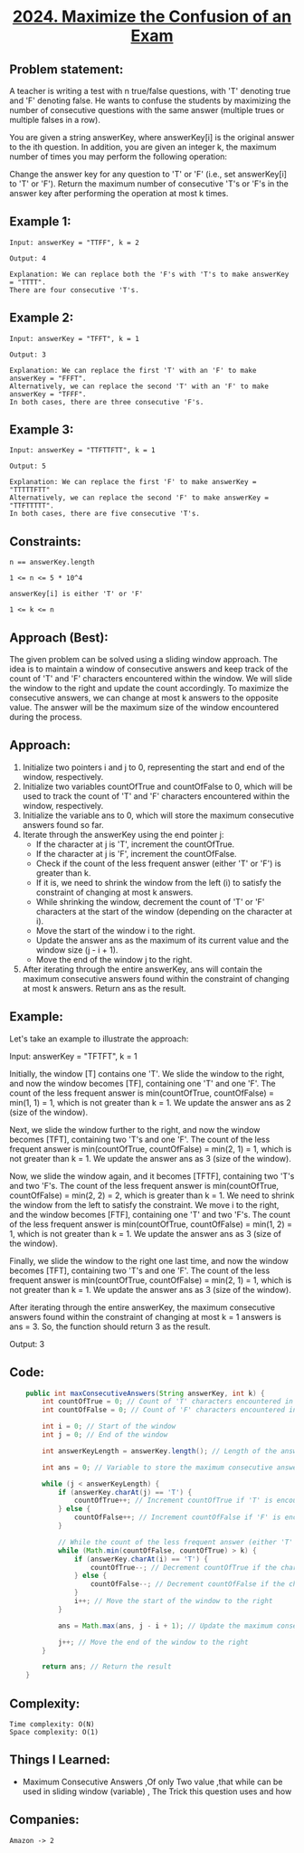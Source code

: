 <h1 align="center"><a href="https://leetcode.com/problems/maximize-the-confusion-of-an-exam/" target="_blank">2024. Maximize the Confusion of an Exam</a></h1>

## Problem statement:
A teacher is writing a test with n true/false questions, with 'T' denoting true and 'F' denoting false. He wants to confuse the students by maximizing the number of consecutive questions with the same answer (multiple trues or multiple falses in a row).

You are given a string answerKey, where answerKey[i] is the original answer to the ith question. In addition, you are given an integer k, the maximum number of times you may perform the following operation:

Change the answer key for any question to 'T' or 'F' (i.e., set answerKey[i] to 'T' or 'F').
Return the maximum number of consecutive 'T's or 'F's in the answer key after performing the operation at most k times.




## Example 1:

```
Input: answerKey = "TTFF", k = 2

Output: 4

Explanation: We can replace both the 'F's with 'T's to make answerKey = "TTTT".
There are four consecutive 'T's.
```

## Example 2:

```
Input: answerKey = "TFFT", k = 1

Output: 3

Explanation: We can replace the first 'T' with an 'F' to make answerKey = "FFFT".
Alternatively, we can replace the second 'T' with an 'F' to make answerKey = "TFFF".
In both cases, there are three consecutive 'F's.
```


## Example 3:

```
Input: answerKey = "TTFTTFTT", k = 1

Output: 5

Explanation: We can replace the first 'F' to make answerKey = "TTTTTFTT"
Alternatively, we can replace the second 'F' to make answerKey = "TTFTTTTT". 
In both cases, there are five consecutive 'T's.
```


## Constraints:

```
n == answerKey.length

1 <= n <= 5 * 10^4

answerKey[i] is either 'T' or 'F'

1 <= k <= n
```


 

## Approach (Best):

The given problem can be solved using a sliding window approach. The idea is to maintain a window of consecutive answers and keep track of the count of 'T' and 'F' characters encountered within the window. We will slide the window to the right and update the count accordingly. To maximize the consecutive answers, we can change at most k answers to the opposite value. The answer will be the maximum size of the window encountered during the process.

## Approach:

1. Initialize two pointers i and j to 0, representing the start and end of the window, respectively.
2. Initialize two variables countOfTrue and countOfFalse to 0, which will be used to track the count of 'T' and 'F' characters encountered within the window, respectively.
3. Initialize the variable ans to 0, which will store the maximum consecutive answers found so far.
4. Iterate through the answerKey using the end pointer j:
   - If the character at j is 'T', increment the countOfTrue.
   - If the character at j is 'F', increment the countOfFalse.
   - Check if the count of the less frequent answer (either 'T' or 'F') is greater than k.
   - If it is, we need to shrink the window from the left (i) to satisfy the constraint of changing at most k answers.
   - While shrinking the window, decrement the count of 'T' or 'F' characters at the start of the window (depending on the character at i).
   - Move the start of the window i to the right.
   - Update the answer ans as the maximum of its current value and the window size (j - i + 1).
   - Move the end of the window j to the right.
5. After iterating through the entire answerKey, ans will contain the maximum consecutive answers found within the constraint of changing at most k answers. Return ans as the result.

## Example:

Let's take an example to illustrate the approach:

Input: answerKey = "TFTFT", k = 1

Initially, the window [T] contains one 'T'. We slide the window to the right, and now the window becomes [TF], containing one 'T' and one 'F'. The count of the less frequent answer is min(countOfTrue, countOfFalse) = min(1, 1) = 1, which is not greater than k = 1. We update the answer ans as 2 (size of the window).

Next, we slide the window further to the right, and now the window becomes [TFT], containing two 'T's and one 'F'. The count of the less frequent answer is min(countOfTrue, countOfFalse) = min(2, 1) = 1, which is not greater than k = 1. We update the answer ans as 3 (size of the window).

Now, we slide the window again, and it becomes [TFTF], containing two 'T's and two 'F's. The count of the less frequent answer is min(countOfTrue, countOfFalse) = min(2, 2) = 2, which is greater than k = 1. We need to shrink the window from the left to satisfy the constraint. We move i to the right, and the window becomes [FTF], containing one 'T' and two 'F's. The count of the less frequent answer is min(countOfTrue, countOfFalse) = min(1, 2) = 1, which is not greater than k = 1. We update the answer ans as 3 (size of the window).

Finally, we slide the window to the right one last time, and now the window becomes [TFT], containing two 'T's and one 'F'. The count of the less frequent answer is min(countOfTrue, countOfFalse) = min(2, 1) = 1, which is not greater than k = 1. We update the answer ans as 3 (size of the window).

After iterating through the entire answerKey, the maximum consecutive answers found within the constraint of changing at most k = 1 answers is ans = 3. So, the function should return 3 as the result.

Output: 3



## Code: 

```java
    public int maxConsecutiveAnswers(String answerKey, int k) {
        int countOfTrue = 0; // Count of 'T' characters encountered in the window
        int countOfFalse = 0; // Count of 'F' characters encountered in the window

        int i = 0; // Start of the window
        int j = 0; // End of the window

        int answerKeyLength = answerKey.length(); // Length of the answerKey string

        int ans = 0; // Variable to store the maximum consecutive answers found

        while (j < answerKeyLength) {
            if (answerKey.charAt(j) == 'T') {
                countOfTrue++; // Increment countOfTrue if 'T' is encountered
            } else {
                countOfFalse++; // Increment countOfFalse if 'F' is encountered
            }

            // While the count of the less frequent answer (either 'T' or 'F') is greater than k, shrink the window from the left (i)
            while (Math.min(countOfFalse, countOfTrue) > k) {
                if (answerKey.charAt(i) == 'T') {
                    countOfTrue--; // Decrement countOfTrue if the character at the start of the window is 'T'
                } else {
                    countOfFalse--; // Decrement countOfFalse if the character at the start of the window is 'F'
                }
                i++; // Move the start of the window to the right
            }

            ans = Math.max(ans, j - i + 1); // Update the maximum consecutive answers found so far

            j++; // Move the end of the window to the right
        }

        return ans; // Return the result
    }
```







## Complexity:

```
Time complexity: O(N)  
Space complexity: O(1)
```

## Things I Learned:

-  Maximum Consecutive Answers ,Of only Two value ,that while can be used in sliding window (variable) , The Trick this question uses and how
  


## Companies:

```
Amazon -> 2
```





